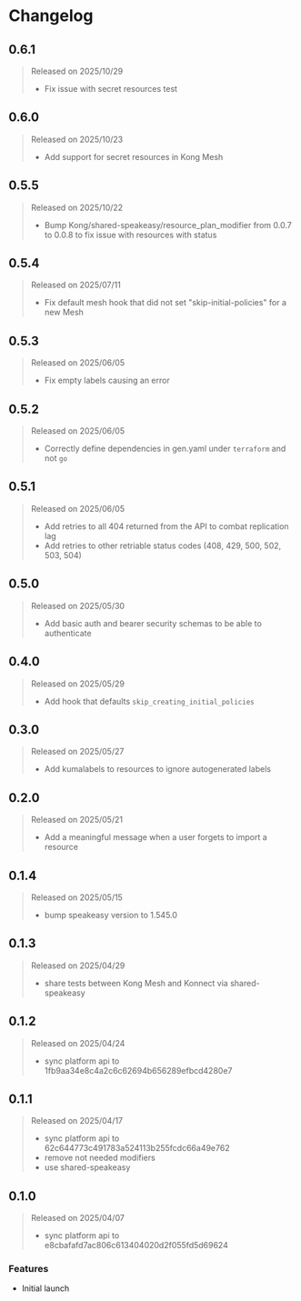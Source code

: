 # Changelog

## 0.6.1
> Released on 2025/10/29
>
> - Fix issue with secret resources test

## 0.6.0
> Released on 2025/10/23
>
> - Add support for secret resources in Kong Mesh

## 0.5.5
> Released on 2025/10/22
>
> - Bump Kong/shared-speakeasy/resource_plan_modifier from 0.0.7 to 0.0.8 to fix issue with resources with status

## 0.5.4
> Released on 2025/07/11
>
> - Fix default mesh hook that did not set "skip-initial-policies" for a new Mesh

## 0.5.3
> Released on 2025/06/05
>
> - Fix empty labels causing an error

## 0.5.2
> Released on 2025/06/05
>
> - Correctly define dependencies in gen.yaml under `terraform` and not `go`

## 0.5.1
> Released on 2025/06/05
>
> - Add retries to all 404 returned from the API to combat replication lag
> - Add retries to other retriable status codes (408, 429, 500, 502, 503, 504)

## 0.5.0
> Released on 2025/05/30
>
> - Add basic auth and bearer security schemas to be able to authenticate

## 0.4.0
> Released on 2025/05/29
>
> - Add hook that defaults `skip_creating_initial_policies`

## 0.3.0
> Released on 2025/05/27
>
> - Add kumalabels to resources to ignore autogenerated labels

## 0.2.0
> Released on 2025/05/21
>
> - Add a meaningful message when a user forgets to import a resource

## 0.1.4
> Released on 2025/05/15
> 
> - bump speakeasy version to 1.545.0

## 0.1.3
> Released on 2025/04/29
> 
> - share tests between Kong Mesh and Konnect via shared-speakeasy

## 0.1.2
> Released on 2025/04/24
>
> - sync platform api to 1fb9aa34e8c4a2c6c62694b656289efbcd4280e7

## 0.1.1
> Released on 2025/04/17
>
> - sync platform api to 62c644773c491783a524113b255fcdc66a49e762
> - remove not needed modifiers
> - use shared-speakeasy

## 0.1.0
> Released on 2025/04/07
>
> - sync platform api to e8cbafafd7ac806c613404020d2f055fd5d69624

### Features

* Initial launch
